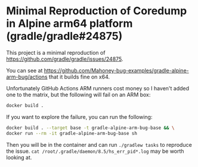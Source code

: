 # Minimal Reproduction of Coredump in Alpine arm64 platform (gradle/gradle#24875)

This project is a minimal reproduction of https://github.com/gradle/gradle/issues/24875.

You can see at https://github.com/Mahoney-bug-examples/gradle-alpine-arm-bug/actions
that it builds fine on x64.

Unfortunately GitHub Actions ARM runners cost money so I haven't added one to
the matrix, but the following will fail on an ARM box:

```bash
docker build .
```

If you want to explore the failure, you can run the following:

```bash
docker build . --target base -t gradle-alpine-arm-bug-base && \
docker run --rm -it gradle-alpine-arm-bug-base sh
```

Then you will be in the container and can run `./gradlew tasks` to reproduce the
issue. `cat /root/.gradle/daemon/8.5/hs_err_pid*.log` may be worth looking at.
